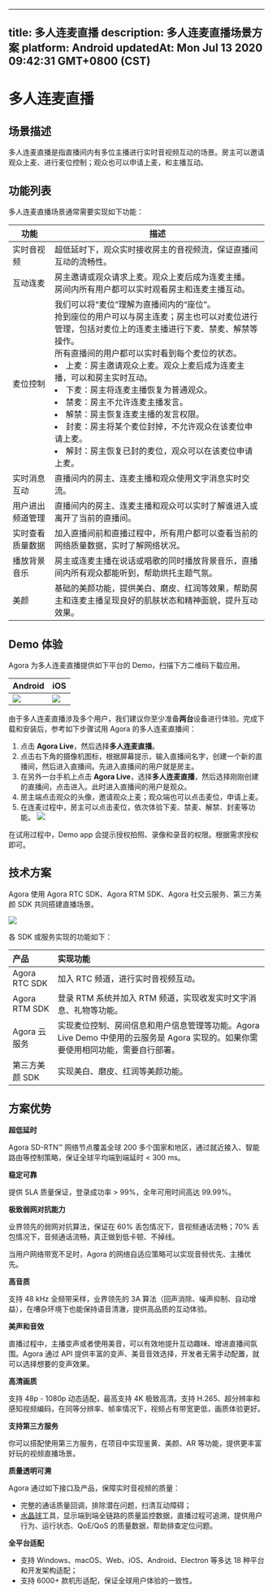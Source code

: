
---
title: 多人连麦直播
description: 多人连麦直播场景方案
platform: Android
updatedAt: Mon Jul 13 2020 09:42:31 GMT+0800 (CST)
---
# 多人连麦直播
## 场景描述

多人连麦直播是指直播间内有多位主播进行实时音视频互动的场景。房主可以邀请观众上麦、进行麦位控制；观众也可以申请上麦，和主播互动。

## 功能列表

多人连麦直播场景通常需要实现如下功能：

| 功能             | 描述                                        |
| ---------------- | ---------------- |
| 实时音视频  | 超低延时下，观众实时接收房主的音视频流，保证直播间互动的流畅性。 |
| 互动连麦    | 房主邀请或观众请求上麦。观众上麦后成为连麦主播。<br>房间内所有用户都可以实时观看房主和连麦主播互动。 |
| 麦位控制       | 我们可以将“麦位”理解为直播间内的“座位”。<br>抢到座位的用户可以与房主连麦；房主也可以对麦位进行管理，包括对麦位上的连麦主播进行下麦、禁麦、解禁等操作。<br>所有直播间的用户都可以实时看到每个麦位的状态。<li>上麦：房主邀请观众上麦。观众上麦后成为连麦主播，可以和房主实时互动。<li>下麦：房主将连麦主播恢复为普通观众。<li>禁麦：房主不允许连麦主播发言。<li>解禁：房主恢复连麦主播的发言权限。<li>封麦：房主将某个麦位封掉，不允许观众在该麦位申请上麦。<li>解封：房主恢复已封的麦位，观众可以在该麦位申请上麦。|
| 实时消息互动     | 直播间内的房主、连麦主播和观众使用文字消息实时交流。         |
| 用户进出频道管理| 直播间内的房主、连麦主播和观众可以实时了解谁进入或离开了当前的直播间。 |
| 实时查看质量数据 | 加入直播间前和直播过程中，所有用户都可以查看当前的网络质量数据，实时了解网络状况。 |
| 播放背景音乐     | 房主或连麦主播在说话或唱歌的同时播放背景音乐，直播间内所有观众都能听到，帮助烘托主题气氛。 |
| 美颜      | 基础的美颜功能，提供美白、磨皮、红润等效果，帮助房主和连麦主播呈现良好的肌肤状态和精神面貌，提升互动效果。 |


## Demo 体验

Agora 为多人连麦直播提供如下平台的 Demo，扫描下方二维码下载应用。

| Android | iOS | 
| ---------------- | ---------------- |
| ![](https://web-cdn.agora.io/docs-files/1594967781846)      | ![](https://web-cdn.agora.io/docs-files/1594287505817)      | 


由于多人连麦直播涉及多个用户，我们建议你至少准备**两台**设备进行体验。完成下载和安装后，参考如下步骤试用 Agora 的多人连麦直播间：

1. 点击 **Agora Live**，然后选择**多人连麦直播**。
2. 点击右下角的摄像机图标，根据屏幕提示，输入直播间名字，创建一个新的直播间，然后进入直播间。先进入直播间的用户就是房主。
3. 在另外一台手机上点击 **Agora Live**，选择**多人连麦直播**，然后选择刚刚创建的直播间，点击进入。此时进入直播间的用户是观众。
4. 房主端点击观众的头像，邀请观众上麦；观众端也可以点击麦位，申请上麦。
5. 在连麦过程中，房主可以点击麦位，依次体验下麦、禁麦、解禁、封麦等功能。
![](https://web-cdn.agora.io/docs-files/1594288620769)
<div class="alert note">在试用过程中，Demo app 会提示授权拍照、录像和录音的权限。根据需求授权即可。</div>

## 技术方案

Agora 使用 Agora RTC SDK、Agora RTM SDK、Agora 社交云服务、第三方美颜 SDK 共同搭建直播场景。

![](https://web-cdn.agora.io/docs-files/1594632737635)

各 SDK 或服务实现的功能如下：

| 产品           | 实现功能                                                     |
| :------------- | :----------------------------------------------------------- |
| Agora RTC SDK  | 加入 RTC 频道，进行实时音视频互动。                          |
| Agora RTM SDK  | 登录 RTM 系统并加入 RTM 频道，实现收发实时文字消息、礼物等功能。 |
| Agora 云服务   | 实现麦位控制、房间信息和用户信息管理等功能。Agora Live Demo 中使用的云服务是 Agora 实现的。如果你需要使用相同功能，需要自行部署。 |
| 第三方美颜 SDK | 实现美白、磨皮、红润等美颜功能。                           |



## 方案优势

**超低延时**

Agora SD-RTN™ 网络节点覆盖全球 200 多个国家和地区，通过就近接入、智能路由等控制策略，保证全球平均端到端延时 < 300 ms。

**稳定可靠**

提供 SLA 质量保证，登录成功率 > 99%，全年可用时间高达 99.99%。

**极致弱网对抗能力**

业界领先的弱网对抗算法，保证在 60% 丢包情况下，音视频通话流畅；70% 丢包情况下，音频通话流畅，真正做到低卡顿、不掉线。

当用户网络带宽不足时，Agora 的网络自适应策略可以实现音频优先、主播优先。

**高音质**

支持 48 kHz 全频带采样，业界领先的 3A 算法（回声消除、噪声抑制、自动增益），在嘈杂环境下也能保持语音清澈，提供高品质的互动体验。

**美声和音效**

直播过程中，主播变声或者使用美音，可以有效地提升互动趣味、增进直播间氛围。Agora 通过 API 提供丰富的变声、美音音效选择，开发者无需手动配置，就可以选择想要的变声效果。

**高清画质**

支持 48p - 1080p 动态适配，最高支持 4K 极致高清。支持 H.265、超分辨率和感知视频编码，在同等分辨率、帧率情况下，视频占有带宽更低，画质体验更好。

**支持第三方服务**

你可以搭配使用第三方服务，在项目中实现鉴黄、美颜、AR 等功能，提供更丰富好玩的视频直播场景。

**质量透明可溯**

Agora 通过如下接口及产品，保障实时音视频的质量：

- 完整的通话质量回调，排除潜在问题，扫清互动障碍；
- [水晶球](https://console.agora.io/analytics/call/search)工具，显示端到端全链路的质量监控数据，直播过程可追溯，提供用户行为、运行状态、QoE/QoS 的质量数据，帮助排查定位问题。

**全平台适配**

- 支持 Windows、macOS、Web、iOS、Android、Electron 等多达 18 种平台和开发架构适配；
- 支持 6000+ 款机形适配，保证全球用户体验的一致性。
